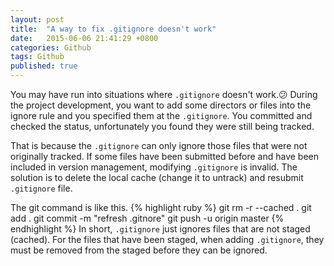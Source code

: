 ```yaml
---
layout: post
title:  "A way to fix .gitignore doesn't work"
date:   2015-06-06 21:41:29 +0800
categories: Github 
tags: Github
published: true
---
```

You may have run into situations where `.gitignore` doesn't work.:confused:  During the project development, you want to add some directors or files into the ignore rule and you specified them at the `.gitignore`. You committed and checked the status, unfortunately you found they were still being tracked. 

That is because the `.gitignore` can only ignore those files that were not originally tracked. If some files have been submitted before and have been included in version management, modifying `.gitignore` is invalid. The solution is to delete the local cache (change it to untrack) and resubmit `.gitignore` file.

The git command is like this.
{% highlight ruby %}
git rm -r --cached .
git add .
git commit -m "refresh .gitnore"
git push -u origin master
{% endhighlight %}
In short, `.gitignore` just ignores files that are not staged (cached).
For the files that have been staged, when adding `.gitignore`, they must be removed from the staged before they can be ignored.